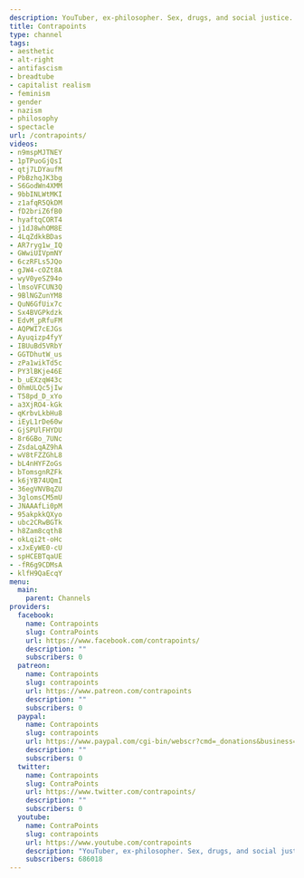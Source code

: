 ```yaml
---
description: YouTuber, ex-philosopher. Sex, drugs, and social justice.
title: Contrapoints
type: channel
tags:
- aesthetic
- alt-right
- antifascism
- breadtube
- capitalist realism
- feminism
- gender
- nazism
- philosophy
- spectacle
url: /contrapoints/
videos:
- n9mspMJTNEY
- 1pTPuoGjQsI
- qtj7LDYaufM
- PbBzhqJK3bg
- S6GodWn4XMM
- 9bbINLWtMKI
- z1afqR5QkDM
- fD2briZ6fB0
- hyaftqCORT4
- j1dJ8whOM8E
- 4LqZdkkBDas
- AR7ryg1w_IQ
- GWwiUIVpmNY
- 6czRFLs5JQo
- gJW4-cOZt8A
- wyV0yeSZ94o
- lmsoVFCUN3Q
- 9BlNGZunYM8
- QuN6GfUix7c
- Sx4BVGPkdzk
- EdvM_pRfuFM
- AQPWI7cEJGs
- Ayuqizp4fyY
- IBUuBd5VRbY
- GGTDhutW_us
- zPa1wikTd5c
- PY3lBKje46E
- b_uEXzqW43c
- 0hmULQc5jIw
- T58pd_D_xYo
- a3XjRO4-kGk
- qKrbvLkbHu8
- iEyL1rDe60w
- GjSPUlFHYDU
- 8r6GBo_7UNc
- ZsdaLqAZ9hA
- wV8tFZZGhL8
- bL4nHYFZoGs
- bTomsgnRZFk
- k6jYB74UQmI
- 36egVNVBqZU
- 3glomsCM5mU
- JNAAAfLi0pM
- 95akpkkQXyo
- ubc2CRwBGTk
- h8Zam8cqth8
- okLqi2t-oHc
- xJxEyWE0-cU
- spHCEBTqaUE
- -fR6g9CDMsA
- klfH9QaEcqY
menu:
  main:
    parent: Channels
providers:
  facebook:
    name: Contrapoints
    slug: ContraPoints
    url: https://www.facebook.com/contrapoints/
    description: ""
    subscribers: 0
  patreon:
    name: Contrapoints
    slug: contrapoints
    url: https://www.patreon.com/contrapoints
    description: ""
    subscribers: 0
  paypal:
    name: Contrapoints
    slug: contrapoints
    url: https://www.paypal.com/cgi-bin/webscr?cmd=_donations&business=QAXL4AUZAQY7C&lc=US&item_name=ContraPoints&currency_code=USD&bn=PP%2DDonationsBF%3Abtn_donateCC_LG%2Egif%3ANonHosted
    description: ""
    subscribers: 0
  twitter:
    name: Contrapoints
    slug: ContraPoints
    url: https://www.twitter.com/contrapoints/
    description: ""
    subscribers: 0
  youtube:
    name: ContraPoints
    slug: contrapoints
    url: https://www.youtube.com/contrapoints
    description: "YouTuber, ex-philosopher. Sex, drugs, and social justice. \U0001F338"
    subscribers: 686018
---
```

